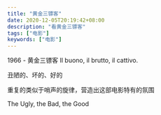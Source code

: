```yaml
---
title: "黄金三镖客"
date: 2020-12-05T20:19:42+08:00
description: "看黄金三镖客"
tags: ["电影"]
keywords: ["电影"]
---
```


1966 - 黄金三镖客 Il buono, il brutto, il cattivo.

丑陋的、坏的、好的

重复的类似于哨声的旋律，营造出这部电影特有的氛围

The Ugly, the Bad, the Good

